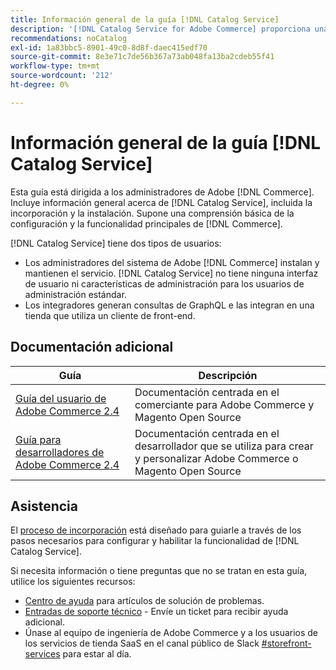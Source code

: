 ```yaml
---
title: Información general de la guía [!DNL Catalog Service]
description: '[!DNL Catalog Service for Adobe Commerce] proporciona una forma de recuperar el contenido de las páginas para mostrar productos y de las páginas de listas de productos más rápido que las consultas nativas de Adobe Commerce GraphQL.'
recommendations: noCatalog
exl-id: 1a83bbc5-8901-49c0-8d8f-daec415edf70
source-git-commit: 8e3e71c7de56b367a73ab048fa13ba2cdeb55f41
workflow-type: tm+mt
source-wordcount: '212'
ht-degree: 0%

---
```


# Información general de la guía [!DNL Catalog Service]

Esta guía está dirigida a los administradores de Adobe [!DNL Commerce]. Incluye información general acerca de [!DNL Catalog Service], incluida la incorporación y la instalación. Supone una comprensión básica de la configuración y la funcionalidad principales de [!DNL Commerce].

[!DNL Catalog Service] tiene dos tipos de usuarios:

* Los administradores del sistema de Adobe [!DNL Commerce] instalan y mantienen el servicio. [!DNL Catalog Service] no tiene ninguna interfaz de usuario ni características de administración para los usuarios de administración estándar.
* Los integradores generan consultas de GraphQL e las integran en una tienda que utiliza un cliente de front-end.

## Documentación adicional

| Guía | Descripción |
|------ | ----------- |
| [Guía del usuario de Adobe Commerce 2.4](https://experienceleague.adobe.com/docs/commerce.html) | Documentación centrada en el comerciante para Adobe Commerce y Magento Open Source |
| [Guía para desarrolladores de Adobe Commerce 2.4](https://developer.adobe.com/commerce/docs) | Documentación centrada en el desarrollador que se utiliza para crear y personalizar Adobe Commerce o Magento Open Source |

## Asistencia

El [proceso de incorporación](https://experienceleague.adobe.com/docs/commerce/catalog-service/installation.html) está diseñado para guiarle a través de los pasos necesarios para configurar y habilitar la funcionalidad de [!DNL Catalog Service].

Si necesita información o tiene preguntas que no se tratan en esta guía, utilice los siguientes recursos:

* [Centro de ayuda](https://experienceleague.adobe.com/docs/commerce-knowledge-base/kb/overview.html) para artículos de solución de problemas.
* [Entradas de soporte técnico](https://experienceleague.adobe.com/docs/commerce-knowledge-base/kb/help-center-guide/magento-help-center-user-guide.html#submit-ticket) - Envíe un ticket para recibir ayuda adicional.
* Únase al equipo de ingeniería de Adobe Commerce y a los usuarios de los servicios de tienda SaaS en el canal público de Slack [#storefront-services](https://magentocommeng.slack.com/archives/C03HVPG8RS4) para estar al día.
